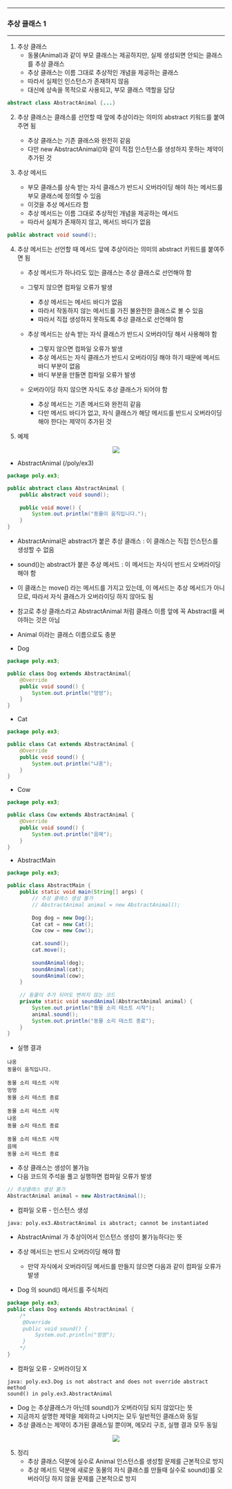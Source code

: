 -----
### 추상 클래스 1
-----
1. 추상 클래스
   - 동물(Animal)과 같이 부모 클래스는 제공하지만, 실제 생성되면 안되는 클래스를 추상 클래스
   - 추상 클래스는 이름 그대로 추상적인 개념을 제공하는 클래스
   - 따라서 실체인 인스턴스가 존재하지 않음
   - 대신에 상속을 목적으로 사용되고, 부모 클래스 역할을 담당
```java
abstract class AbstractAnimal {...}
```

2. 추상 클래스는 클래스를 선언할 때 앞에 추상이라는 의미의 abstract 키워드를 붙여주면 됨
   - 추상 클래스는 기존 클래스와 완전히 같음
   - 다만 new AbstractAnimal()와 같이 직접 인스턴스를 생성하지 못하는 제약이 추가된 것

3. 추상 메서드
   - 부모 클래스를 상속 받는 자식 클래스가 반드시 오버라이딩 해야 하는 메서드를 부모 클래스에 정의할 수 있음
   - 이것을 추상 메서드라 함
   - 추상 메서드는 이름 그대로 추상적인 개념을 제공하는 메서드
   - 따라서 실체가 존재하지 않고, 메서드 바디가 없음
```java
public abstract void sound();
```

4. 추상 메서드는 선언할 때 메서드 앞에 추상이라는 의미의 abstract 키워드를 붙여주면 됨
   - 추상 메서드가 하나라도 있는 클래스는 추상 클래스로 선언해야 함
   - 그렇지 않으면 컴파일 오류가 발생
     + 추상 메서드는 메서드 바디가 없음
     + 따라서 작동하지 않는 메서드를 가진 불완전한 클래스로 볼 수 있음
     + 따라서 직접 생성하지 못하도록 추상 클래스로 선언해야 함
   - 추상 메서드는 상속 받는 자식 클래스가 반드시 오버라이딩 해서 사용해야 함
     + 그렇지 않으면 컴파일 오류가 발생
     + 추상 메서드는 자식 클래스가 반드시 오버라이딩 해야 하기 때문에 메서드 바디 부분이 없음
     + 바디 부분을 만들면 컴파일 오류가 발생

   - 오버라이딩 하지 않으면 자식도 추상 클래스가 되어야 함
     + 추상 메서드는 기존 메서드와 완전히 같음
     + 다만 메서드 바디가 없고, 자식 클래스가 해당 메서드를 반드시 오버라이딩 해야 한다는 제약이 추가된 것

4. 예제
<div align="center">
<img src="https://github.com/user-attachments/assets/6f021c68-a49a-4b8a-b041-efc6394baf67">
</div>

   - AbstractAnimal (/poly/ex3)
```java
package poly.ex3;

public abstract class AbstractAnimal {
    public abstract void sound();
    
    public void move() {
        System.out.println("동물이 움직입니다.");
    }
}
```
   - AbstractAnimal은 abstract가 붙은 추상 클래스 : 이 클래스는 직접 인스턴스를 생성할 수 없음
   - sound()는 abstract가 붙은 추상 메서드 : 이 메서드는 자식이 반드시 오버라이딩 해야 함
   - 이 클래스는 move() 라는 메서드를 가지고 있는데, 이 메서드는 추상 메서드가 아니므로, 따라서 자식 클래스가 오버라이딩 하지 않아도 됨
   - 참고로 추상 클래스라고 AbstractAnimal 처럼 클래스 이름 앞에 꼭 Abstract를 써야하는 것은 아님
   - Animal 이라는 클래스 이름으로도 충분

   - Dog
```java
package poly.ex3;

public class Dog extends AbstractAnimal{
    @Override
    public void sound() {
        System.out.println("멍멍");
    }
}
```

   - Cat
```java
package poly.ex3;

public class Cat extends AbstractAnimal {
    @Override
    public void sound() {
        System.out.println("냐옹");
    }
}
```

   - Cow
```java
package poly.ex3;

public class Cow extends AbstractAnimal {
    @Override
    public void sound() {
        System.out.println("음메");
    }
}
```

  - AbstractMain
```java
package poly.ex3;

public class AbstractMain {
    public static void main(String[] args) {
        // 추상 클래스 생성 불가
        // AbstractAnimal animal = new AbstractAnimal();
        
        Dog dog = new Dog();
        Cat cat = new Cat();
        Cow cow = new Cow();
        
        cat.sound();   
        cat.move();
        
        soundAnimal(dog);
        soundAnimal(cat);
        soundAnimal(cow);
    }
    
    // 동물이 추가 되어도 변하지 않는 코드
    private static void soundAnimal(AbstractAnimal animal) {
        System.out.println("동물 소리 테스트 시작");
        animal.sound();
        System.out.println("동물 소리 테스트 종료");
    }
}
```
  - 실행 결과
```
냐옹
동물이 움직입니다.

동물 소리 테스트 시작
멍멍
동물 소리 테스트 종료

동물 소리 테스트 시작
냐옹
동물 소리 테스트 종료

동물 소리 테스트 시작
음메
동물 소리 테스트 종료
```

   - 추상 클래스는 생성이 불가능
   - 다음 코드의 주석을 풀고 실행하면 컴파일 오류가 발생
```java
// 추상클래스 생성 불가
AbstractAnimal animal = new AbstractAnimal();
```

   - 컴파일 오류 - 인스턴스 생성
```
java: poly.ex3.AbstractAnimal is abstract; cannot be instantiated
```

   - AbstractAnimal 가 추상이어서 인스턴스 생성이 불가능하다는 뜻
   - 추상 메서드는 반드시 오버라이딩 해야 함
     + 만약 자식에서 오버라이딩 메서드를 만들지 않으면 다음과 같이 컴파일 오류가 발생
       
   - Dog 의 sound() 메서드를 주식처리
```java
package poly.ex3;
public class Dog extends AbstractAnimal {
    /*
     @Override
     public void sound() {
         System.out.println("멍멍");
     }
    */
}
```

   - 컴파일 오류 - 오버라이딩 X
```
java: poly.ex3.Dog is not abstract and does not override abstract method
sound() in poly.ex3.AbstractAnimal
```

   - Dog 는 추상클래스가 아닌데 sound()가 오버라이딩 되지 않았다는 뜻
   - 지금까지 설명한 제약을 제외하고 나머지는 모두 일반적인 클래스와 동일
   - 추상 클래스는 제약이 추가된 클래스일 뿐이며, 메모리 구조, 실행 결과 모두 동일

<div align="center">
<img src="https://github.com/user-attachments/assets/c1860d87-9afb-404f-ac3d-a54c15851c7f">
</div>

5. 정리
    - 추상 클래스 덕분에 실수로 Animal 인스턴스를 생성할 문제를 근본적으로 방지
    - 추상 메서드 덕분에 새로운 동물의 자식 클래스를 만들때 실수로 sound()를 오버라이딩 하지 않을 문제를 근본적으로 방지
